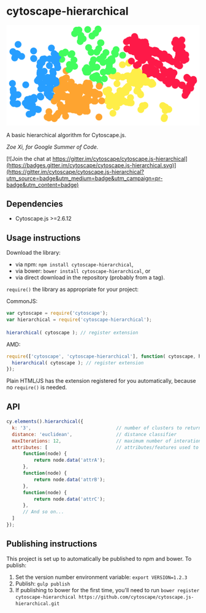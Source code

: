 cytoscape-hierarchical
================================================================================

![Screenshot of clusters returned from hierarchical algorithm](./demo-img.png?raw=true "Screenshot of clusters returned from hierarchical algorithm")

A basic hierarchical algorithm for Cytoscape.js.

*Zoe Xi, for Google Summer of Code.*

[![Join the chat at https://gitter.im/cytoscape/cytoscape.js-hierarchical](https://badges.gitter.im/cytoscape/cytoscape.js-hierarchical.svg)](https://gitter.im/cytoscape/cytoscape.js-hierarchical?utm_source=badge&utm_medium=badge&utm_campaign=pr-badge&utm_content=badge)


## Dependencies

 * Cytoscape.js >=2.6.12


## Usage instructions

Download the library:
 * via npm: `npm install cytoscape-hierarchical`,
 * via bower: `bower install cytoscape-hierarchical`, or
 * via direct download in the repository (probably from a tag).

`require()` the library as appropriate for your project:

CommonJS:
```js
var cytoscape = require('cytoscape');
var hierarchical = require('cytoscape-hierarchical');

hierarchical( cytoscape ); // register extension
```

AMD:
```js
require(['cytoscape', 'cytoscape-hierarchical'], function( cytoscape, hierarchical ){
  hierarchical( cytoscape ); // register extension
});
```

Plain HTML/JS has the extension registered for you automatically, because no `require()` is needed.


## API

```js
cy.elements().hierarchical({
  k: '3',                               // number of clusters to return
  distance: 'euclidean',                // distance classifier
  maxIterations: 12,                    // maximum number of interations of the hierarchical algorithm in a single run
  attributes: [                         // attributes/features used to group nodes
      function(node) {
          return node.data('attrA');
      },
      function(node) {
          return node.data('attrB');
      },
      function(node) {
          return node.data('attrC');
      },
      // And so on...
  ]
});
```


## Publishing instructions

This project is set up to automatically be published to npm and bower.  To publish:

1. Set the version number environment variable: `export VERSION=1.2.3`
1. Publish: `gulp publish`
1. If publishing to bower for the first time, you'll need to run `bower register cytoscape-hierarchical https://github.com/cytoscape/cytoscape.js-hierarchical.git`
